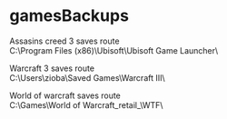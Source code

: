 # gamesBackups
Assasins creed 3 saves route<br/>
C:\Program Files (x86)\Ubisoft\Ubisoft Game Launcher\

Warcraft 3 saves route<br/>
C:\Users\zioba\Saved Games\Warcraft III\

World of warcraft saves route<br/>
C:\Games\World of Warcraft\_retail_\WTF\
